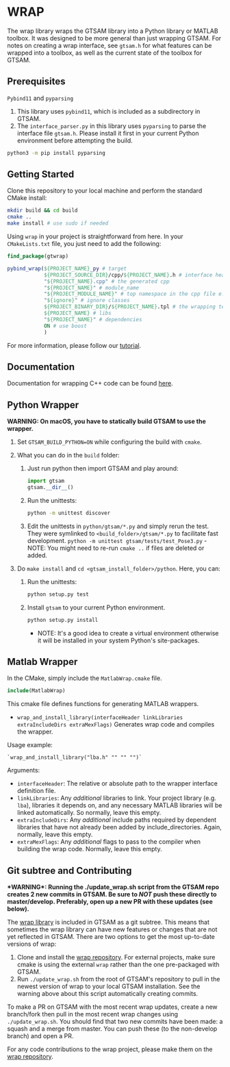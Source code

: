 # WRAP

The wrap library wraps the GTSAM library into a Python library or MATLAB toolbox.
It was designed to be more general than just wrapping GTSAM. For notes on creating a wrap interface, see `gtsam.h` for what features can be wrapped into a toolbox, as well as the current state of the toolbox for GTSAM.

## Prerequisites

`Pybind11` and `pyparsing`

1. This library uses `pybind11`, which is included as a subdirectory in GTSAM.
2. The `interface_parser.py` in this library uses `pyparsing` to parse the interface file `gtsam.h`. Please install it first in your current Python environment before attempting the build.

```sh
python3 -m pip install pyparsing
```

## Getting Started

Clone this repository to your local machine and perform the standard CMake install:

```sh
mkdir build && cd build
cmake ..
make install # use sudo if needed
```

Using `wrap` in your project is straightforward from here. In your `CMakeLists.txt` file, you just need to add the following:

```cmake
find_package(gtwrap)

pybind_wrap(${PROJECT_NAME}_py # target
            ${PROJECT_SOURCE_DIR}/cpp/${PROJECT_NAME}.h # interface header file
            "${PROJECT_NAME}.cpp" # the generated cpp
            "${PROJECT_NAME}" # module_name
            "${PROJECT_MODULE_NAME}" # top namespace in the cpp file e.g. gtsam
            "${ignore}" # ignore classes
            ${PROJECT_BINARY_DIR}/${PROJECT_NAME}.tpl # the wrapping template file
            ${PROJECT_NAME} # libs
            "${PROJECT_NAME}" # dependencies
            ON # use boost
            )
```

For more information, please follow our [tutorial](https://github.com/borglab/gtsam-project-python).

## Documentation

Documentation for wrapping C++ code can be found [here](https://github.com/borglab/wrap/blob/master/DOCS.md).

## Python Wrapper

**WARNING: On macOS, you have to statically build GTSAM to use the wrapper.**

1. Set `GTSAM_BUILD_PYTHON=ON` while configuring the build with `cmake`.
1. What you can do in the `build` folder:

   1. Just run python then import GTSAM and play around:

      ```python
      import gtsam
      gtsam.__dir__()
      ```

   1. Run the unittests:
      ```sh
      python -m unittest discover
      ```
   1. Edit the unittests in `python/gtsam/*.py` and simply rerun the test.
      They were symlinked to `<build_folder>/gtsam/*.py` to facilitate fast development.
      `python -m unittest gtsam/tests/test_Pose3.py` - NOTE: You might need to re-run `cmake ..` if files are deleted or added.

1. Do `make install` and `cd <gtsam_install_folder>/python`. Here, you can:
   1. Run the unittests:
      ```sh
      python setup.py test
      ```
   2. Install `gtsam` to your current Python environment.
      ```sh
      python setup.py install
      ```
      - NOTE: It's a good idea to create a virtual environment otherwise it will be installed in your system Python's site-packages.

## Matlab Wrapper

In the CMake, simply include the `MatlabWrap.cmake` file.

```cmake
include(MatlabWrap)
```

This cmake file defines functions for generating MATLAB wrappers.

- `wrap_and_install_library(interfaceHeader linkLibraries extraIncludeDirs extraMexFlags)` Generates wrap code and compiles the wrapper.

Usage example:

    `wrap_and_install_library("lba.h" "" "" "")`

Arguments:

- `interfaceHeader`: The relative or absolute path to the wrapper interface definition file.
- `linkLibraries`: Any _additional_ libraries to link. Your project library
  (e.g. `lba`), libraries it depends on, and any necessary
  MATLAB libraries will be linked automatically. So normally,
  leave this empty.
- `extraIncludeDirs`: Any _additional_ include paths required by dependent
  libraries that have not already been added by
  include_directories. Again, normally, leave this empty.
- `extraMexFlags`: Any _additional_ flags to pass to the compiler when building
  the wrap code. Normally, leave this empty.

## Git subtree and Contributing

**\*WARNING\*: Running the ./update_wrap.sh script from the GTSAM repo creates 2 new commits in GTSAM.  Be sure to _NOT_ push these directly to master/develop.  Preferably, open up a new PR with these updates (see below).**

The [wrap library](https://github.com/borglab/wrap) is included in GTSAM as a git subtree.  This means that sometimes the wrap library can have new features or changes that are not yet reflected in GTSAM.  There are two options to get the most up-to-date versions of wrap:
  1. Clone and install the [wrap repository](https://github.com/borglab/wrap).  For external projects, make sure cmake is using the external `wrap` rather than the one pre-packaged with GTSAM.
  2. Run `./update_wrap.sh` from the root of GTSAM's repository to pull in the newest version of wrap to your local GTSAM installation.  See the warning above about this script automatically creating commits.

To make a PR on GTSAM with the most recent wrap updates, create a new branch/fork then pull in the most recent wrap changes using `./update_wrap.sh`.  You should find that two new commits have been made: a squash and a merge from master.  You can push these (to the non-develop branch) and open a PR.

For any code contributions to the wrap project, please make them on the [wrap repository](https://github.com/borglab/wrap).
